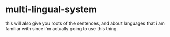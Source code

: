 # multi-lingual-system
this will also give you roots of the sentences, and about languages that i am familiar with since i'm actually going to use this thing.
